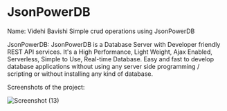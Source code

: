 # JsonPowerDB
Name: Videhi Bavishi
Simple crud operations using JsonPowerDB

JsonPowerDB: JsonPowerDB is a Database Server with Developer friendly REST API services. It's a High Performance, Light Weight, Ajax Enabled, Serverless, Simple to Use, Real-time Database. Easy and fast to develop database applications without using any server side programming / scripting or without installing any kind of database.

Screenshots of the project:

![Screenshot (13)](https://user-images.githubusercontent.com/63579878/186473995-adb0d6d5-8b26-4104-bb7d-2863e960d169.png)
